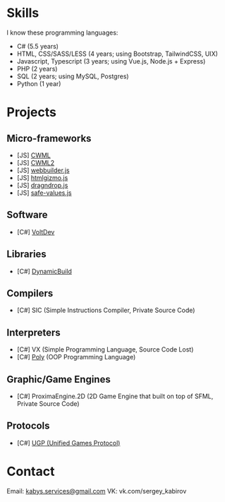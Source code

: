 # Skills

I know these programming languages:
* C# (5.5 years)
* HTML, CSS/SASS/LESS (4 years; using Bootstrap, TailwindCSS, UIX) 
* Javascript, Typescript (3 years; using Vue.js, Node.js + Express) 
* PHP (2 years) 
* SQL (2 years; using MySQL, Postgres) 
* Python (1 year)

# Projects

## Micro-frameworks
* [JS] [CWML](https://github.com/qrai/CWML) 
* [JS] [CWML2](https://github.com/qrai/CWML2) 
* [JS] [webbuilder.js](https://github.com/qrai/webbuilder.js) 
* [JS] [htmlgizmo.js](https://github.com/qrai/htmlgizmo.js)
* [JS] [dragndrop.js](https://github.com/qrai/dragndrop.js)
* [JS] [safe-values.js](https://github.com/qrai/safe-values.js)
## Software
* [C#] [VoltDev](https://github.com/qrai/VoltDev)
## Libraries
* [C#] [DynamicBuild](https://github.com/Bytell-Company/DynamicBuild)
## Compilers
* [C#] SIC (Simple Instructions Compiler, Private Source Code) 
## Interpreters
* [C#] VX (Simple Programming Language, Source Code Lost)
* [C#] [Poly](https://github.com/PolyLanguage/Poly) (OOP Programming Language) 
## Graphic/Game Engines
* [C#] ProximaEngine.2D (2D Game Engine that built on top of SFML, Private Source Code)
## Protocols
* [C#] [UGP (Unified Games Protocol)](https://github.com/qrai/UGP)
# Contact
Email: kabys.services@gmail.com
VK: vk.com/sergey_kabirov

